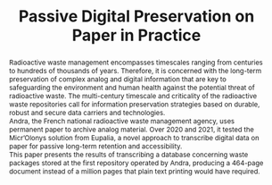 ---
abstract: Radioactive waste management encompasses timescales ranging from centuries
  to hundreds of thousands of years.  Therefore, it is concerned with the long-term
  preservation of complex analog and digital information that are key to safeguarding
  the environment and human health against the potential threat of radioactive waste.  The
  multi-century timescale and criticality of the radioactive waste repositories call
  for information preservation strategies based on durable, robust and secure data
  carriers and technologies.<br />Andra, the French national radioactive waste management
  agency, uses permanent paper to archive analog material.  Over 2020 and 2021, it
  tested the Micr’Olonys solution from Eupalia, a novel approach to transcribe digital
  data on paper for passive long-term retention and accessibility.<br />This paper
  presents the results of transcribing a database concerning waste packages stored
  at the first repository operated by Andra, producing a 464-page document instead
  of a million pages that plain text printing would have required.<br />
creators:
- Vincent Joguin
- Jean-Noël Dumont
date: null
document_url: https://osf.io/download/8xwvc/
grand_parent: iPRES
institutions:
- Eupalia
keywords:
- database
- passive
- permanent
- paper
- nuclear
landing_page_url: https://osf.io/g62qd/
language: eng
layout: publication
license: CC-BY 4.0 International
notes_url: null
parent: iPRES 2022
publication_type: short paper
size: null
slides_url: https://osf.io/download/gmrxy/
source_name: iPRES:osf:g62qd
stream_url: https://youtu.be/zkBkdCn30C4
title: Passive Digital Preservation on Paper in Practice
year: 2022
---